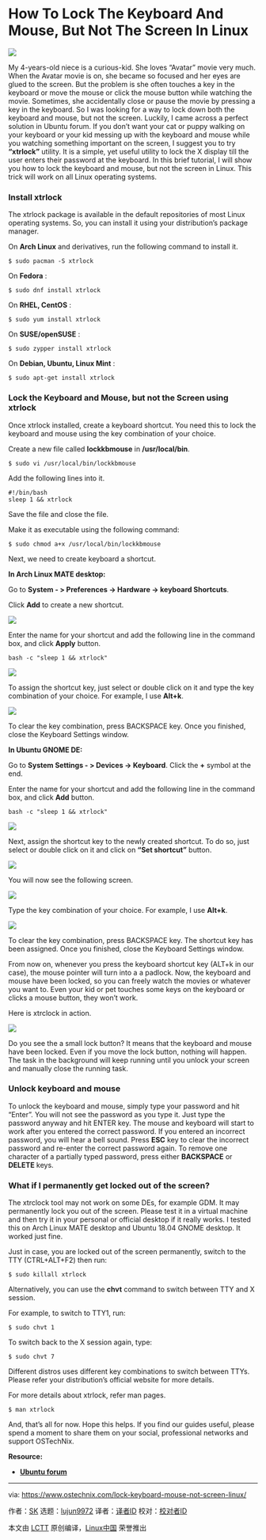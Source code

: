 How To Lock The Keyboard And Mouse, But Not The Screen In Linux
======

![](https://www.ostechnix.com/wp-content/uploads/2017/09/Lock-The-Keyboard-And-Mouse-720x340.jpg)

My 4-years-old niece is a curious-kid. She loves “Avatar” movie very much. When the Avatar movie is on, she became so focused and her eyes are glued to the screen. But the problem is she often touches a key in the keyboard or move the mouse or click the mouse button while watching the movie. Sometimes, she accidentally close or pause the movie by pressing a key in the keyboard. So I was looking for a way to lock down both the keyboard and mouse, but not the screen. Luckily, I came across a perfect solution in Ubuntu forum. If you don’t want your cat or puppy walking on your keyboard or your kid messing up with the keyboard and mouse while you watching something important on the screen, I suggest you to try **“xtrlock”** utility. It is a simple, yet useful utility to lock the X display till the user enters their password at the keyboard. In this brief tutorial, I will show you how to lock the keyboard and mouse, but not the screen in Linux. This trick will work on all Linux operating systems.

### Install xtrlock

The xtrlock package is available in the default repositories of most Linux operating systems. So, you can install it using your distribution’s package manager.

On **Arch Linux** and derivatives, run the following command to install it.
```
$ sudo pacman -S xtrlock

```

On **Fedora** :
```
$ sudo dnf install xtrlock

```

On **RHEL, CentOS** :
```
$ sudo yum install xtrlock

```

On **SUSE/openSUSE** :
```
$ sudo zypper install xtrlock

```

On **Debian, Ubuntu, Linux Mint** :
```
$ sudo apt-get install xtrlock

```

### Lock the Keyboard and Mouse, but not the Screen using xtrlock

Once xtrlock installed, create a keyboard shortcut. You need this to lock the keyboard and mouse using the key combination of your choice.

Create a new file called **lockkbmouse** in **/usr/local/bin**.
```
$ sudo vi /usr/local/bin/lockkbmouse

```

Add the following lines into it.
```
#!/bin/bash
sleep 1 && xtrlock

```

Save the file and close the file.

Make it as executable using the following command:
```
$ sudo chmod a+x /usr/local/bin/lockkbmouse

```

Next, we need to create keyboard a shortcut.

**In Arch Linux MATE desktop:**

Go to **System - > Preferences -> Hardware -> keyboard Shortcuts**.

Click **Add** to create a new shortcut.

![][2]

Enter the name for your shortcut and add the following line in the command box, and click **Apply** button.
```
bash -c "sleep 1 && xtrlock"

```

![][3]

To assign the shortcut key, just select or double click on it and type the key combination of your choice. For example, I use **Alt+k**.

![][4]

To clear the key combination, press BACKSPACE key. Once you finished, close the Keyboard Settings window.

**In Ubuntu GNOME DE:**

Go to **System Settings - > Devices -> Keyboard**. Click the **+** symbol at the end.

Enter the name for your shortcut and add the following line in the command box, and click **Add** button.
```
bash -c "sleep 1 && xtrlock"

```

![][5]

Next, assign the shortcut key to the newly created shortcut. To do so, just select or double click on it and click on **“Set shortcut”** button.

![][6]

You will now see the following screen.

![][7]

Type the key combination of your choice. For example, I use **Alt+k**.

![][8]

To clear the key combination, press BACKSPACE key. The shortcut key has been assigned. Once you finished, close the Keyboard Settings window.

From now on, whenever you press the keyboard shortcut key (ALT+k in our case), the mouse pointer will turn into a a padlock. Now, the keyboard and mouse have been locked, so you can freely watch the movies or whatever you want to. Even your kid or pet touches some keys on the keyboard or clicks a mouse button, they won’t work.

Here is xtrclock in action.

![][9]

Do you see the a small lock button? It means that the keyboard and mouse have been locked. Even if you move the lock button, nothing will happen. The task in the background will keep running until you unlock your screen and manually close the running task.

### Unlock keyboard and mouse

To unlock the keyboard and mouse, simply type your password and hit “Enter”. You will not see the password as you type it. Just type the password anyway and hit ENTER key. The mouse and keyboard will start to work after you entered the correct password. If you entered an incorrect password, you will hear a bell sound. Press **ESC** key to clear the incorrect password and re-enter the correct password again. To remove one character of a partially typed password, press either **BACKSPACE** or **DELETE** keys.

### What if I permanently get locked out of the screen?

The xtrclock tool may not work on some DEs, for example GDM. It may permanently lock you out of the screen. Please test it in a virtual machine and then try it in your personal or official desktop if it really works. I tested this on Arch Linux MATE desktop and Ubuntu 18.04 GNOME desktop. It worked just fine.

Just in case, you are locked out of the screen permanently, switch to the TTY (CTRL+ALT+F2) then run:
```
$ sudo killall xtrlock

```

Alternatively, you can use the **chvt** command to switch between TTY and X session.

For example, to switch to TTY1, run:
```
$ sudo chvt 1

```

To switch back to the X session again, type:
```
$ sudo chvt 7

```

Different distros uses different key combinations to switch between TTYs. Please refer your distribution’s official website for more details.

For more details about xtrlock, refer man pages.
```
$ man xtrlock

```

And, that’s all for now. Hope this helps. If you find our guides useful, please spend a moment to share them on your social, professional networks and support OSTechNix.

**Resource:**

  * [**Ubuntu forum**][10]



--------------------------------------------------------------------------------

via: https://www.ostechnix.com/lock-keyboard-mouse-not-screen-linux/

作者：[SK][a]
选题：[lujun9972](https://github.com/lujun9972)
译者：[译者ID](https://github.com/译者ID)
校对：[校对者ID](https://github.com/校对者ID)

本文由 [LCTT](https://github.com/LCTT/TranslateProject) 原创编译，[Linux中国](https://linux.cn/) 荣誉推出

[a]:https://www.ostechnix.com/author/sk/
[1]:data:image/gif;base64,R0lGODlhAQABAIAAAAAAAP///yH5BAEAAAAALAAAAAABAAEAAAIBRAA7
[2]:http://www.ostechnix.com/wp-content/uploads/2017/09/Keyboard-Shortcuts_001.png
[3]:http://www.ostechnix.com/wp-content/uploads/2017/09/Keyboard-Shortcuts_002.png
[4]:http://www.ostechnix.com/wp-content/uploads/2017/09/Keyboard-Shortcuts_003.png
[5]:http://www.ostechnix.com/wp-content/uploads/2018/01/Add-xtrlock-shortcut.png
[6]:http://www.ostechnix.com/wp-content/uploads/2018/01/set-shortcut-key-1.png
[7]:http://www.ostechnix.com/wp-content/uploads/2018/01/set-shortcut-key-2.png
[8]:http://www.ostechnix.com/wp-content/uploads/2018/01/set-shortcut-key-3.png
[9]:http://www.ostechnix.com/wp-content/uploads/2018/01/xtrclock-1.png
[10]:https://ubuntuforums.org/showthread.php?t=993800
